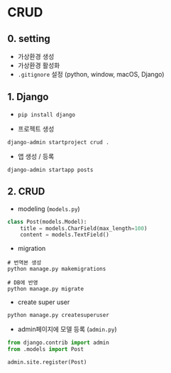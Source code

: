 # CRUD

## 0. setting

- 가상환경 생성
- 가상환경 활성화
- `.gitignore` 설정 (python, window, macOS, Django)

## 1. Django

- `pip install django`

- 프로젝트 생성
```shell
django-admin startproject crud .
```

- 앱 생성 / 등록
```shell
django-admin startapp posts
```


## 2. CRUD

- modeling (`models.py`)

```python
class Post(models.Model):
    title = models.CharField(max_length=100)
    content = models.TextField()
```

- migration

```shell
# 번역본 생성
python manage.py makemigrations
```

```shell
# DB에 반영
python manage.py migrate
```

- create super user
```shell
python manage.py createsuperuser

```

- admin페이지에 모델 등록 (`admin.py`)
```python
from django.contrib import admin
from .models import Post

admin.site.register(Post)
```
